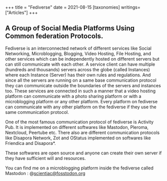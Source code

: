+++
title = "Fediverse"
date = 2021-08-15
[taxonomies]
writings=["Articles"]
+++

## A Group of Social Media Platforms Using Common federation Protocols.

Fediverse is an interconnected network of different services like Social Networking, Microblogging, Blogging, Video Hosting, File Hosting, and other services which can be independently hosted on different servers but can still communicate with each other. A service client can have multiple (hundreds and thousands) servers across the globe (called Instances) where each Instance (Server) has their own rules and regulations. 
And since all the servers are running on a same base communication protocol they can communicate outside the boundaries of the servers and instances too. These services are connected in such a manner that a video hosting platform can communicate with a photo sharing platform or with a microblogging platform or any other platform. Every platform on fediverse can communicate with any other platform on the fediverse if they use the same communication protocol. 

One of the most famous communication protocol of fediverse is Activity Pub. It is implemented on different softwares like Mastodon, Pleroma, Nextcloud, Peertube etc. There also are different communication protocols like Disapora Network, Zot and OStatus implemented on softwares like Friendica and Disapora*.

These softwares are open source and anyone can create their own server if they have sufficient will and resources. 


You can find me on a microblogging platform inside the fediverse called Mastodon : @scientiac@fosstodon.org


